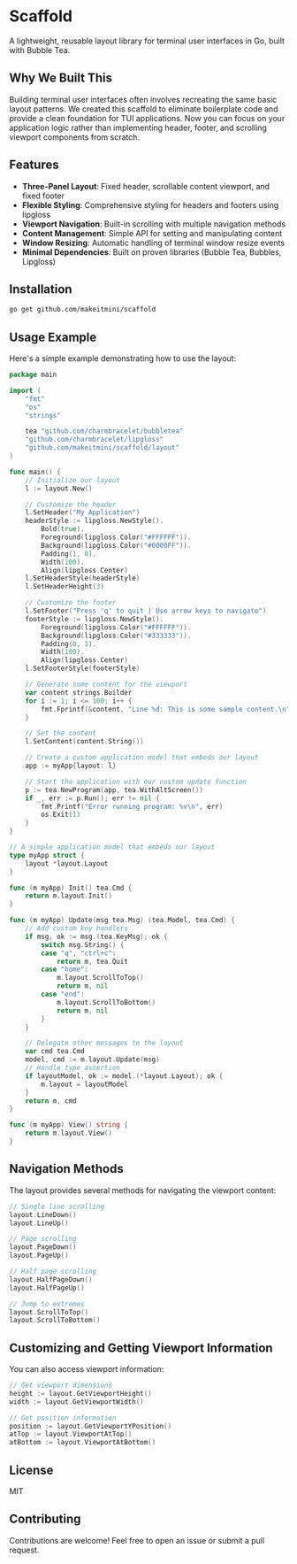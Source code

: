 # Scaffold

A lightweight, reusable layout library for terminal user interfaces in Go, built with Bubble Tea.

## Why We Built This

Building terminal user interfaces often involves recreating the same basic layout patterns. We created this scaffold to eliminate boilerplate code and provide a clean foundation for TUI applications. Now you can focus on your application logic rather than implementing header, footer, and scrolling viewport components from scratch.

## Features

- **Three-Panel Layout**: Fixed header, scrollable content viewport, and fixed footer
- **Flexible Styling**: Comprehensive styling for headers and footers using lipgloss
- **Viewport Navigation**: Built-in scrolling with multiple navigation methods
- **Content Management**: Simple API for setting and manipulating content
- **Window Resizing**: Automatic handling of terminal window resize events
- **Minimal Dependencies**: Built on proven libraries (Bubble Tea, Bubbles, Lipgloss)

## Installation

```bash
go get github.com/makeitmini/scaffold
```

## Usage Example

Here's a simple example demonstrating how to use the layout:

```go
package main

import (
	"fmt"
	"os"
	"strings"

	tea "github.com/charmbracelet/bubbletea"
	"github.com/charmbracelet/lipgloss"
	"github.com/makeitmini/scaffold/layout"
)

func main() {
	// Initialize our layout
	l := layout.New()

	// Customize the header
	l.SetHeader("My Application")
	headerStyle := lipgloss.NewStyle().
		Bold(true).
		Foreground(lipgloss.Color("#FFFFFF")).
		Background(lipgloss.Color("#0000FF")).
		Padding(1, 0).
		Width(100).
		Align(lipgloss.Center)
	l.SetHeaderStyle(headerStyle)
	l.SetHeaderHeight(3)

	// Customize the footer
	l.SetFooter("Press 'q' to quit | Use arrow keys to navigate")
	footerStyle := lipgloss.NewStyle().
		Foreground(lipgloss.Color("#FFFFFF")).
		Background(lipgloss.Color("#333333")).
		Padding(0, 1).
		Width(100).
		Align(lipgloss.Center)
	l.SetFooterStyle(footerStyle)

	// Generate some content for the viewport
	var content strings.Builder
	for i := 1; i <= 100; i++ {
		fmt.Fprintf(&content, "Line %d: This is some sample content.\n", i)
	}

	// Set the content
	l.SetContent(content.String())

	// Create a custom application model that embeds our layout
	app := myApp{layout: l}

	// Start the application with our custom update function
	p := tea.NewProgram(app, tea.WithAltScreen())
	if _, err := p.Run(); err != nil {
		fmt.Printf("Error running program: %v\n", err)
		os.Exit(1)
	}
}

// A simple application model that embeds our layout
type myApp struct {
	layout *layout.Layout
}

func (m myApp) Init() tea.Cmd {
	return m.layout.Init()
}

func (m myApp) Update(msg tea.Msg) (tea.Model, tea.Cmd) {
	// Add custom key handlers
	if msg, ok := msg.(tea.KeyMsg); ok {
		switch msg.String() {
		case "q", "ctrl+c":
			return m, tea.Quit
		case "home":
			m.layout.ScrollToTop()
			return m, nil
		case "end":
			m.layout.ScrollToBottom()
			return m, nil
		}
	}

	// Delegate other messages to the layout
	var cmd tea.Cmd
	model, cmd := m.layout.Update(msg)
	// Handle type assertion
	if layoutModel, ok := model.(*layout.Layout); ok {
		m.layout = layoutModel
	}
	return m, cmd
}

func (m myApp) View() string {
	return m.layout.View()
}
```

## Navigation Methods

The layout provides several methods for navigating the viewport content:

```go
// Single line scrolling
layout.LineDown()
layout.LineUp()

// Page scrolling
layout.PageDown()
layout.PageUp()

// Half page scrolling
layout.HalfPageDown()
layout.HalfPageUp()

// Jump to extremes
layout.ScrollToTop()
layout.ScrollToBottom()
```

## Customizing and Getting Viewport Information

You can also access viewport information:

```go
// Get viewport dimensions
height := layout.GetViewportHeight()
width := layout.GetViewportWidth()

// Get position information
position := layout.GetViewportYPosition()
atTop := layout.ViewportAtTop()
atBottom := layout.ViewportAtBottom()
```

## License

MIT

## Contributing

Contributions are welcome! Feel free to open an issue or submit a pull request.
